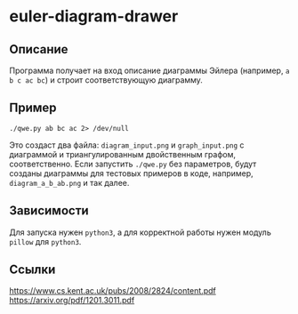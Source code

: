 # euler-diagram-drawer

## Описание

Программа получает на вход описание диаграммы Эйлера (например, `a b c ac bc`) и строит соответствующую диаграмму.

## Пример

```./qwe.py ab bc ac 2> /dev/null```

Это создаст два файла: `diagram_input.png` и `graph_input.png` с диаграммой и триангулированным двойственным графом, соответственно. Если запустить `./qwe.py` без параметров, будут созданы диаграммы для тестовых примеров в коде, например, `diagram_a_b_ab.png` и так далее.

## Зависимости

Для запуска нужен `python3`, а для корректной работы нужен модуль `pillow` для `python3`.

## Ссылки

https://www.cs.kent.ac.uk/pubs/2008/2824/content.pdf
https://arxiv.org/pdf/1201.3011.pdf
